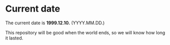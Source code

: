 # Current date

The current date is **1999.12.10.** (YYYY.MM.DD.)

This repository will be good when the world ends, so we will know how long it lasted.